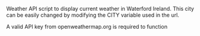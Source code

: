 Weather API script to display current weather in Waterford Ireland. This city can be easily changed by modifying the CITY variable used in the url.

A valid API key from openweathermap.org is required to function
